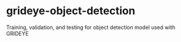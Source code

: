 # grideye-object-detection
Training, validation, and testing for object detection model used with GRIDEYE
